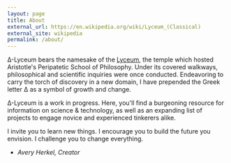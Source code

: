 ```yaml
---
layout: page
title: About
external_url: https://en.wikipedia.org/wiki/Lyceum_(Classical)
external_site: wikipedia
permalink: /about/
---
```

Δ-Lyceum bears the namesake of the [Lyceum]({{page.external_url}}), the temple which hosted Aristotle's Peripatetic School of Philosophy. Under its covered walkways, philosophical and scientific inquiries were once conducted. Endeavoring to carry the torch of discovery in a new domain, I have prepended the Greek letter Δ as a symbol of growth and change.

Δ-Lyceum is a work in progress. Here, you'll find a burgeoning resource for information on science & technology, as well as an expanding list of projects to engage novice and experienced tinkerers alike. 

I invite you to learn new things. I encourage you to build the future you envision. I challenge you to change everything.

- <i>Avery Herkel, Creator</i>
